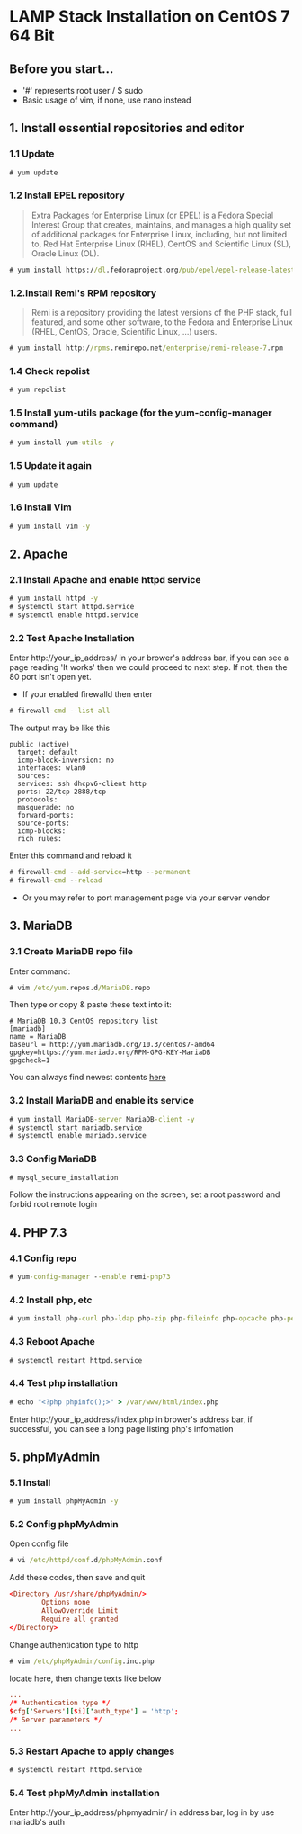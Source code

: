 # LAMP Stack Installation on CentOS 7 64 Bit

## Before you start...

* '#' represents root user / $ sudo
* Basic usage of vim, if none, use nano instead

## 1. Install essential repositories and editor

### 1.1 Update

```cmd
# yum update
```

### 1.2 Install EPEL repository

> Extra Packages for Enterprise Linux (or EPEL) is a Fedora Special Interest Group that creates, maintains, and manages a high quality set of additional packages for Enterprise Linux, including, but not limited to, Red Hat Enterprise Linux (RHEL), CentOS and Scientific Linux (SL), Oracle Linux (OL).

```cmd
# yum install https://dl.fedoraproject.org/pub/epel/epel-release-latest-7.noarch.rpm
```

### 1.2.Install Remi's RPM repository

> Remi is a repository providing the latest versions of the PHP stack, full featured, and some other software, to the Fedora and Enterprise Linux (RHEL, CentOS, Oracle, Scientific Linux, ...) users.

```cmd
# yum install http://rpms.remirepo.net/enterprise/remi-release-7.rpm
```

### 1.4 Check repolist

```cmd
# yum repolist
```

### 1.5 Install yum-utils package (for the yum-config-manager command)

```cmd
# yum install yum-utils -y
```

### 1.5 Update it again

```cmd
# yum update
```

### 1.6 Install Vim

```cmd
# yum install vim -y
```

## 2. Apache

### 2.1 Install Apache and enable httpd service

```cmd
# yum install httpd -y
# systemctl start httpd.service
# systemctl enable httpd.service
```

### 2.2 Test Apache Installation

Enter http://your_ip_address/ in your brower's address bar, if you can see a page reading 'It works' then we could proceed to next step. If not, then the 80 port isn't open yet.

* If your enabled firewalld then enter

```cmd
# firewall-cmd --list-all
```

The output may be like this

```output
public (active)
  target: default
  icmp-block-inversion: no
  interfaces: wlan0
  sources:
  services: ssh dhcpv6-client http
  ports: 22/tcp 2888/tcp
  protocols:
  masquerade: no
  forward-ports:
  source-ports:
  icmp-blocks:
  rich rules:
```

Enter this command and reload it

```cmd
# firewall-cmd --add-service=http --permanent
# firewall-cmd --reload
```

* Or you may refer to port management page via your server vendor

## 3. MariaDB

### 3.1 Create MariaDB repo file

Enter command:

```cmd
# vim /etc/yum.repos.d/MariaDB.repo
```

Then type or copy & paste these text into it:

```text
# MariaDB 10.3 CentOS repository list
[mariadb]
name = MariaDB
baseurl = http://yum.mariadb.org/10.3/centos7-amd64
gpgkey=https://yum.mariadb.org/RPM-GPG-KEY-MariaDB
gpgcheck=1
```

You can always find newest contents [here](https://downloads.mariadb.org/mariadb/repositories)

### 3.2 Install MariaDB and enable its service

```cmd
# yum install MariaDB-server MariaDB-client -y
# systemctl start mariadb.service
# systemctl enable mariadb.service
```

### 3.3 Config MariaDB

```cmd
# mysql_secure_installation
```

Follow the instructions appearing on the screen, set a root password and forbid root remote login

## 4. PHP 7.3

### 4.1 Config repo

```cmd
# yum-config-manager --enable remi-php73
```

### 4.2 Install php, etc

```cmd
# yum install php-curl php-ldap php-zip php-fileinfo php-opcache php-pecl-apcu php-cli php-pear php-pdo php-mysqlnd php-pgsql php-pecl-mongodb php-pecl-redis php-pecl-memcache php-pecl-memcached php-gd php-mbstring php-mcrypt php-xml -y
```

### 4.3 Reboot Apache

```cmd
# systemctl restart httpd.service
```

### 4.4 Test php installation

```cmd
# echo "<?php phpinfo();>" > /var/www/html/index.php
```

Enter http://your_ip_address/index.php in brower's address bar, if successful, you can see a long page listing php's infomation

## 5. phpMyAdmin

### 5.1 Install

```cmd
# yum install phpMyAdmin -y
```

### 5.2 Config phpMyAdmin

Open config file

```cmd
# vi /etc/httpd/conf.d/phpMyAdmin.conf
```

Add these codes, then save and quit

```conf
<Directory /usr/share/phpMyAdmin/>
        Options none
        AllowOverride Limit
        Require all granted
</Directory>
```

Change authentication type to http

```cmd
# vim /etc/phpMyAdmin/config.inc.php
```

locate here, then change texts like below

```conf
...
/* Authentication type */
$cfg['Servers'][$i]['auth_type'] = 'http';
/* Server parameters */
...
```

### 5.3 Restart Apache to apply changes

```cmd
# systemctl restart httpd.service
```

### 5.4 Test phpMyAdmin installation

Enter http://your_ip_address/phpmyadmin/ in address bar, log in by use mariadb's auth